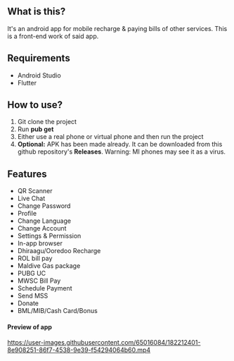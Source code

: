## What is this?
It's an android app for mobile recharge & paying bills of other services. This is a front-end work of said app.

## Requirements
* Android Studio
* Flutter



## How to use?
1. Git clone the project
2. Run **pub get**
4. Either use a real phone or virtual phone and then run the project
5. **Optional:** APK has been made already. It can be downloaded from this github repository's **Releases**. Warning: MI phones may see it as a virus.


## Features
* QR Scanner
* Live Chat
* Change Password
* Profile
* Change Language
* Change Account
* Settings & Permission
* In-app browser
* Dhiraagu/Ooredoo Recharge
* ROL bill pay
* Maldive Gas package
* PUBG UC
* MWSC Bill Pay
* Schedule Payment
* Send MSS
* Donate
* BML/MIB/Cash Card/Bonus

#### Preview of app
https://user-images.githubusercontent.com/65016084/182212401-8e908251-86f7-4538-9e39-f54294064b60.mp4

